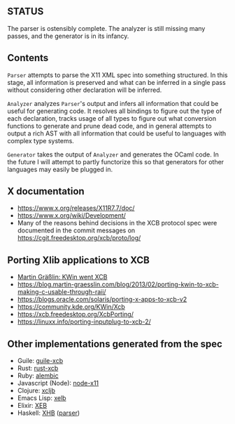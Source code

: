 ## STATUS
The parser is ostensibly complete. The analyzer is still missing many passes,
and the generator is in its infancy.


## Contents
`Parser` attempts to parse the X11 XML spec into something structured.
In this stage, all information is preserved and what can be inferred in a
single pass without considering other declaration will be inferred.

`Analyzer` analyzes `Parser`'s output and infers all information that could be
useful for generating code. It resolves all bindings to figure out the type of
each declaration, tracks usage of all types to figure out what conversion
functions to generate and prune dead code, and in general attempts to output
a rich AST with all information that could be useful to languages with complex
type systems.

`Generator` takes the output of `Analyzer` and generates the OCaml code. In the
future I will attempt to partly functorize this so that generators for other
languages may easily be plugged in.


## X documentation
* https://www.x.org/releases/X11R7.7/doc/
* https://www.x.org/wiki/Development/
* Many of the reasons behind decisions in the XCB protocol spec were documented in the commit messages on https://cgit.freedesktop.org/xcb/proto/log/

## Porting Xlib applications to XCB
* [Martin Gräßlin: KWin went XCB](https://www.youtube.com/watch?v=_U0guRQrlMA)
* https://blog.martin-graesslin.com/blog/2013/02/porting-kwin-to-xcb-making-c-usable-through-raii/
* https://blogs.oracle.com/solaris/porting-x-apps-to-xcb-v2
* https://community.kde.org/KWin/Xcb
* https://xcb.freedesktop.org/XcbPorting/
* https://linuxx.info/porting-inputplug-to-xcb-2/

## Other implementations generated from the spec
* Guile: [guile-xcb](https://github.com/mwitmer/guile-xcb)
* Rust: [rust-xcb](https://github.com/sstewartgallus/rust-xcb)
* Ruby: [alembic](https://github.com/nbaum/alembic)
* Javascript (Node): [node-x11](https://github.com/sidorares/node-x11)
* Clojure: [xcljb](https://github.com/noodlewiz/xcljb)
* Emacs Lisp: [xelb](https://github.com/ch11ng/xelb)
* Elixir: [XEB](https://github.com/chrys-h/XEB)
* Haskell: [XHB](https://github.com/aslatter/xhb) ([parser](https://github.com/aslatter/xcb-types))
